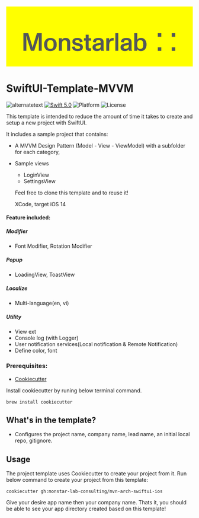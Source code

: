 ![logo](./.readmesource/img/monstar-lab_logo.png)

# SwiftUI-Template-MVVM
        
<img src="https://img.shields.io/badge/Language-SwiftUI-orange" alt="alternatetext"> [![Swift 5.0](https://img.shields.io/badge/Swift-5.0-orange.svg?style=flat)](https://swift.org) ![Platform](https://img.shields.io/badge/platform-ios-lightgrey.svg) ![License](https://img.shields.io/badge/license-MIT-343434.svg)


This template is intended to reduce the amount of time it takes to create and setup a new project with SwiftUI. 

It includes a sample project that contains:
* A MVVM Design Pattern (Model - View - ViewModel) with a subfolder for each category,
* Sample views
  * LoginView
  * SettingsView
  
  Feel free to clone this template and to reuse it!

  XCode, target iOS 14
  
#### Feature included:

##### Modifier
- Font Modifier, Rotation Modifier

##### Popup
- LoadingView, ToastView

##### Localize

- Multi-language(en, vi)

##### Utility
- View ext
- Console log (with Logger)
- User notification services(Local notification & Remote Notification)
- Define color, font

### Prerequisites:
* [Cookiecutter](https://cookiecutter.readthedocs.io/en/latest/README.html)

Install cookiecutter by runing below terminal command.

```
brew install cookiecutter
```

## What's in the template?

 - Configures the project name, company name, lead name, an initial local repo, gitignore.

## Usage

The project template uses Cookiecutter to create your project from it. Run below command to create your project from this template:

```
cookiecutter gh:monstar-lab-consulting/mvn-arch-swiftui-ios
```

Give your desire app name then your company name. Thats it, you should be able to see your app directory created based on this template!
